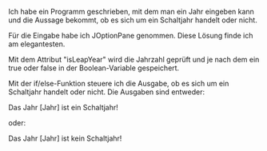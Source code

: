 Ich habe ein Programm geschrieben, mit dem man ein Jahr eingeben kann und die Aussage bekommt, ob es sich um ein Schaltjahr
handelt oder nicht.

Für die Eingabe habe ich JOptionPane genommen. Diese Lösung finde ich am elegantesten.

Mit dem Attribut "isLeapYear" wird die Jahrzahl geprüft und je nach dem ein true oder false in der Boolean-Variable gespeichert.

Mit der if/else-Funktion steuere ich die Ausgabe, ob es sich um ein Schaltjahr handelt oder nicht. Die Ausgaben sind entweder:

Das Jahr [Jahr] ist ein Schaltjahr!

oder:

Das Jahr [Jahr] ist kein Schaltjahr!
